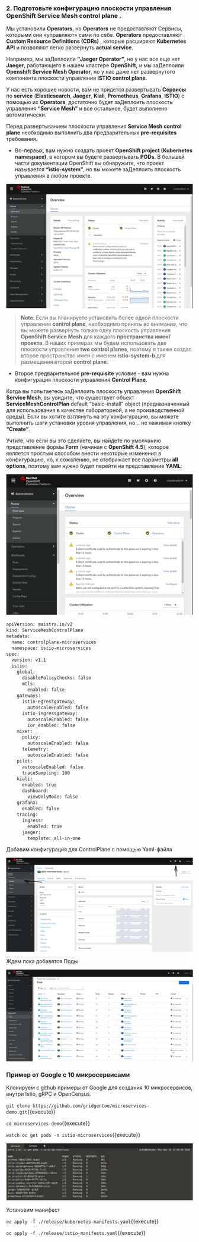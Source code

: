 ### 2. Подготовьте конфигурацию плоскости управления **OpenShift Service Mesh control plane** .

Мы установили **Operators**, но **Operators** не предоставляют Сервисы, которыми они «управляют» сами по себе. 
**Operators** предоставляют **Custom Resource Definitions (CDRs)** , которые расширяют **Kubernetes API** и позволяют легко развернуть **actual service**.

Например, мы заДеплоили **“Jaeger Operator”**, но у нас все еще нет **Jaeger**, работающего в нашем кластере **OpenShift,** 
и мы заДеплоили **Openshift Service Mesh Operator**, но у нас даже нет развернутого компонента плоскости управления **ISTIO control plane**.

У нас есть хорошие новости, вам не придется развертывать **Сервисы** по **service** (**Elasticsearch**, **Jaeger**, **Kiali**, **Prometheus**, **Grafana**, **ISTIO**) 
с помощью их **Operators**, достаточно будет заДеплоить плоскость управления **“Service Mesh”** и все остальное, будет выполнено автоматически.

Перед развертыванием плоскости управления **Service Mesh control plane** необходимо выполнить два предварительных **pre-requisites** требования.

- Во-первых, вам нужно создать проект **OpenShift project (Kubernetes namespace)**, в котором вы будете развертывать **PODs**. 
В большей части документации OpenShift вы обнаружите, что проект называется **“istio-system”**, но вы можете заДеплоить плоскость управления в любом проекте.

![operator PODs](./assets/_Istio.gif)

> **Note**: Если вы планируете установить более одной плоскости управления **control plane**, необходимо принять во внимание, что вы можете развернуть только одну плоскость управления **OpenShift Service Mesh** для каждого **пространства имен/проекта**. В наших примерах мы будем использовать две плоскости управления **two control planes**, поэтому я также создал второе пространство имен с именем **istio-system-b** для размещения второй **control plane**.

- Второе предварительное **pre-requisite** условие  - вам нужна конфигурация плоскости управления **Control Plane**.

Когда вы попытаетесь заДеплоить плоскость управления **OpenShift Service Mesh**, вы увидите, что существует объект **ServiceMeshControlPlan** default “basic-install” object (предназначенный для использования в качестве лабораторной, а не производственной среды). Если вы хотите взглянуть на эту конфигурацию, вы можете выполнить шаги установки уровня управления, но… не нажимая кнопку **“Create”**.

Учтите, что если вы это сделаете, вы найдете по умолчанию представление формы **Form** (начиная с **OpenShift 4.5**), которое является простым способом внести некоторые изменения в конфигурацию, но, к сожалению, не отображает все параметры **all options**, поэтому вам нужно будет перейти на представление **YAML**:

![operator PODs](./assets/_Istio2.gif)


```
apiVersion: maistra.io/v2
kind: ServiceMeshControlPlane
metadata:
  name: controlplane-microservices
  namespace: istio-microservices
spec:
  version: v1.1
  istio:
    global:
      disablePolicyChecks: false
      mtls:
        enabled: false
    gateways:
      istio-egressgateway:
        autoscaleEnabled: false
      istio-ingressgateway:
        autoscaleEnabled: false
        ior_enabled: false
    mixer:
      policy:
        autoscaleEnabled: false
      telemetry:
        autoscaleEnabled: false
    pilot:
      autoscaleEnabled: false
      traceSampling: 100  
    kiali:
      enabled: true
      dashboard:
        viewOnlyMode: false
    grafana:
      enabled: false
    tracing:
      ingress:
        enabled: true
      jaeger:
        template: all-in-one
```
Добавим конфигурация для ControlPlane с помощью Yaml-файла

![service mesh](./assets/_yaml1.png)

Ждем пока добавятся Поды

![Elasticsearch operator](./assets/_Pod_Istio.png)

### Пример от Google с 10 микросервисами

Клонируем с github примеры от Google для создания 10 микросервисов, внутри Istio, gRPC и OpenCensus.

``git clone https://github.com/gridgentoo/microservices-demo.git``{{execute}}

``cd microservices-demo``{{execute}}

``watch oc get pods -n istio-microservices``{{execute}}

![service mesh](./assets/watch.png)

Установим манифест

``oc apply -f ./release/kubernetes-manifests.yaml``{{execute}}

``oc apply -f ./release/istio-manifests.yaml``{{execute}}


